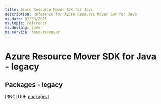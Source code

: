 ```yaml
---
title: Azure Resource Mover SDK for Java
description: Reference for Azure Resource Mover SDK for Java
ms.date: 07/30/2025
ms.topic: reference
ms.devlang: java
ms.service: resourcemover
---
```

# Azure Resource Mover SDK for Java - legacy
## Packages - legacy
[!INCLUDE [packages](resource-mover-index.md)]